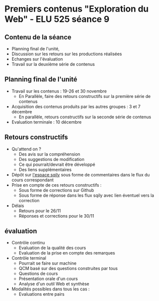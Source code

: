 # Premiers contenus "Exploration du Web" - ELU 525 séance 9

## Contenu de la séance
* Planning final de l'unité,
* Discussion sur les retours sur les productions réalisées
* Echanges sur l'évaluation
* Travail sur la deuxième série de contenus

## Planning final de l'unité
* Travail sur les contenus : 19-26 et 30 novembre
    * En Parallèle, faire des retours constructifs sur la première série de contenus
* Acquisition des contenus produits par les autres groupes : 3 et 7 décembre
    * En parallèle, retours constructifs sur la seconde série de contenus
* Evaluation terminale : 10 décembre

## Retours constructifs
* Qu'attend on ?
    * Des avis sur la compréhension
    * Des suggestions de modification
    * Ce qui pourrait/devrait être développé
    * Des liens supplémentaires
* Dépôt sur [l'espace sqily](https://www.sqily.com/explorweb/) sous forme de commentaires dans le flux du cours correspondant
* Prise en compte de ces retours constructifs :
    * Sous forme de corrections sur Github
    * Sous forme de réponse dans les flux sqily avec lien éventuel vers la correction
* Délais
    * Retours pour le 26/11
    * Réponses et corrections pour le 30/11

## évaluation
* Contrôle continu
    * Evaluation de la qualité des cours
    * Evaluation de la prise en compte des remarques
* Contrôle terminal
    * Pourrait se faire sur machine
    * QCM basé sur des questions construites par tous
    * Questions de cours
    * Présentation orale d'un cours
    * Analyse d'un outil Web et synthèse
* Modalités possibles dans tous les cas :
    * Evaluations entre pairs
